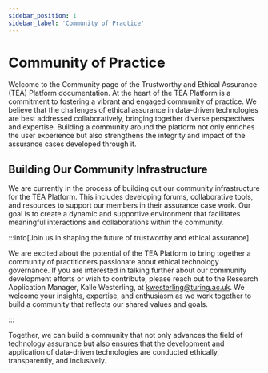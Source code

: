```yaml
---
sidebar_position: 1
sidebar_label: 'Community of Practice'
---
```


# Community of Practice

Welcome to the Community page of the Trustworthy and Ethical Assurance (TEA) Platform documentation. At the heart of the TEA Platform is a commitment to fostering a vibrant and engaged community of practice. We believe that the challenges of ethical assurance in data-driven technologies are best addressed collaboratively, bringing together diverse perspectives and expertise. Building a community around the platform not only enriches the user experience but also strengthens the integrity and impact of the assurance cases developed through it.

## Building Our Community Infrastructure

We are currently in the process of building out our community infrastructure for the TEA Platform. This includes developing forums, collaborative tools, and resources to support our members in their assurance case work. Our goal is to create a dynamic and supportive environment that facilitates meaningful interactions and collaborations within the community.

:::info[Join us in shaping the future of trustworthy and ethical assurance]

We are excited about the potential of the TEA Platform to bring together a community of practitioners passionate about ethical technology governance. If you are interested in talking further about our community development efforts or wish to contribute, please reach out to the Research Application Manager, Kalle Westerling, at kwesterling@turing.ac.uk. We welcome your insights, expertise, and enthusiasm as we work together to build a community that reflects our shared values and goals.

:::

Together, we can build a community that not only advances the field of technology assurance but also ensures that the development and application of data-driven technologies are conducted ethically, transparently, and inclusively.

<!--
TODO: Enable when we've agreed on the community values

## Our Commitment to Community Values

The TEA Platform is guided by core values that shape our approach to developing a community of practice:

<table>
    <tr>
        <td>
            <span style="color:darkblue; font-weight:700;">👐 Inclusivity</span>: We are committed to <em>making the assurance process accessible</em> to a diverse set of stakeholders, ensuring that technology governance is a collaborative and inclusive endeavor.
        </td>
        <td>
            <span style="color:darkblue; font-weight:700;"> 📖 Transparency</span>: We believe in open communication and clear documentation of assurance cases, <em>enabling stakeholders to understand and trust the ethical foundations</em> of technology projects.
        </td>
    </tr>
    <tr>
        <td>
            <span style="color:darkblue; font-weight:700;">💡 Innovation</span>: We are dedicated to continuously pushing the boundaries of what is possible in ethical assurance, <em>developing creative solutions</em> that address the evolving challenges of data-driven technologies.
        </td>
        <td>
            <span style="color:darkblue; font-weight:700;">🤝 Collaboration</span>: We encourage the sharing of knowledge, resources, and best practices, <em>promoting collaborative advancement</em> in the field of technology assurance by fostering a supportive community infrastructure.
        </td>
    </tr>
    <tr>
        <td>
            <span style="color:darkblue; font-weight:700;">🛡️ Integrity</span>: We are committed to upholding high <em>standards of honesty and accountability in all our endeavours</em>, aiming that the technologies we help assure are developed with societal benefit in mind.
        </td>
        <td>
        </td>
    </tr>
</table>
-->
